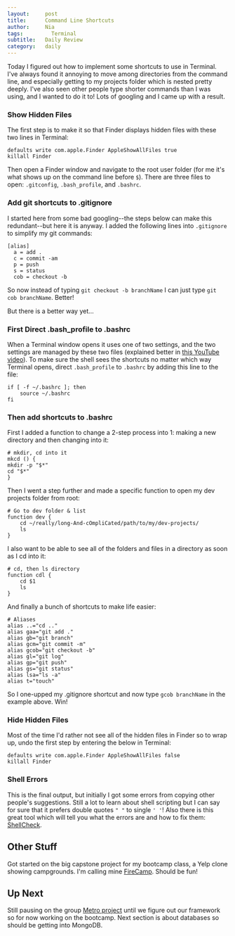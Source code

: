 ```yaml
---
layout:     post
title:      Command Line Shortcuts
author:     Nia
tags: 		  Terminal
subtitle:  	Daily Review
category:   daily
---
```


Today I figured out how to implement some shortcuts to use in Terminal. I've always found it annoying to move among directories from the command line, and especially getting to my projects folder which is nested pretty deeply. I've also seen other people type shorter commands than I was using, and I wanted to do it to! Lots of googling and I came up with a result.

### Show Hidden Files

The first step is to make it so that Finder displays hidden files with these two lines in Terminal:
```
defaults write com.apple.Finder AppleShowAllFiles true
killall Finder
```

Then open a Finder window and navigate to the root user folder (for me it's what shows up on the command line before `$`). There are three files to open: `.gitconfig`, `.bash_profile`, and `.bashrc`.

### Add git shortcuts to .gitignore

I started here from some bad googling--the steps below can make this redundant--but here it is anyway. I added the following lines into `.gitignore` to simplify my git commands:
```
[alias]
  a = add .
  c = commit -am
  p = push
  s = status
  cob = checkout -b
```

So now instead of typing `git checkout -b branchName` I can just type `git cob branchName`. Better!

But there is a better way yet...

### First Direct .bash_profile to .bashrc

When a Terminal window opens it uses one of two settings, and the two settings are managed by these two files (explained better in [this YouTube video](https://www.youtube.com/watch?v=vDOVEDl2z84)). To make sure the shell sees the shortcuts no matter which way Terminal opens, direct `.bash_profile` to `.bashrc` by adding this line to the file:
```
if [ -f ~/.bashrc ]; then
	source ~/.bashrc
fi
```

### Then add shortcuts to .bashrc

First I added a function to change a 2-step process into 1: making a new directory and then changing into it:
```
# mkdir, cd into it
mkcd () {
mkdir -p "$*"
cd "$*"
}
```

Then I went a step further and made a specific function to open my dev projects folder from root:
```
# Go to dev folder & list
function dev {
    cd ~/really/long-And-cOmpliCated/path/to/my/dev-projects/
    ls
}
```

I also want to be able to see all of the folders and files in a directory as soon as I cd into it:
```
# cd, then ls directory
function cdl {
    cd $1
    ls
}
```

And finally a bunch of shortcuts to make life easier:
```
# Aliases
alias ..="cd .."
alias gaa="git add ."
alias gb="git branch"
alias gcm="git commit -m"
alias gcob="git checkout -b"
alias gl="git log"
alias gp="git push"
alias gs="git status"
alias lsa="ls -a"
alias t="touch"
```

So I one-upped my .gitignore shortcut and now type `gcob branchName` in the example above. Win!

### Hide Hidden Files

Most of the time I'd rather not see all of the hidden files in Finder so to wrap up, undo the first step by entering the below in Terminal:
```
defaults write com.apple.Finder AppleShowAllFiles false
killall Finder
```

### Shell Errors

This is the final output, but initially I got some errors from copying other people's suggestions. Still a lot to learn about shell scripting but I can say for sure that it prefers double quotes `" "` to single `' '`! Also there is this great tool which will tell you what the errors are and how to fix them: [ShellCheck](http://www.shellcheck.net/).

## Other Stuff

Got started on the big capstone project for my bootcamp class, a Yelp clone showing campgrounds. I'm calling mine [FireCamp](https://github.com/niamurrell/firecamp-yelp-clone). Should be fun!

## Up Next

Still pausing on the group [Metro project](https://github.com/CodingForProduct/metro_reward) until we figure out our framework so for now working on the bootcamp. Next section is about databases so should be getting into MongoDB.

